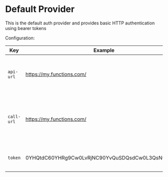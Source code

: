 # Default Provider

This is the default auth provider and provides basic HTTP authentication using bearer tokens

Configuration:

|  Key              | Example                     | Required   | Description |
|-------------------|  -----------                | ----       |   -----------|
| `api-url`         | https://my.functions.com/   | Yes | The API endpoint to contact for accessing the service API |
| `call-url`        | https://my.functions.com/   | No |  The call endpoint  base URL for calling functions- this defaults to  `api-url` |
| `token`           | 0YHQtdC60YHRg9Cw0LvRjNC90YvQuSDQsdCw0L3QsNC9Cg== | No (Unless server requires authentication | The Bearer token to use for API auth |
